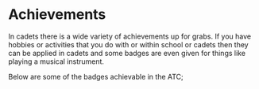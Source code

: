 Achievements
============

In cadets there is a wide variety of achievements up for grabs.
If you have hobbies or activities that you do with or within school or cadets then they can be applied in cadets and some badges are even given for things like playing a musical instrument.

Below are some of the badges achievable in the ATC; 
